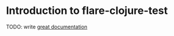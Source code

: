 # Introduction to flare-clojure-test

TODO: write [great documentation](http://jacobian.org/writing/what-to-write/)
